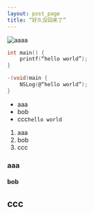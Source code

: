 ```yaml
---
layout: post_page
title: “好久没回来了”
---
```


![aaaa](https://ss0.baidu.com/6ONWsjip0QIZ8tyhnq/it/u=3549104949,2425667904&fm=58)

```c
int main() {
	printf(“hello world”);
}
```

```objectivec
-(void)main {
	NSLog(@“hello world”);
}
```

* aaa
* bob
* ccc`hello world`

1. aaa
2. bob
3. ccc

### aaa
#### bob
## ccc


